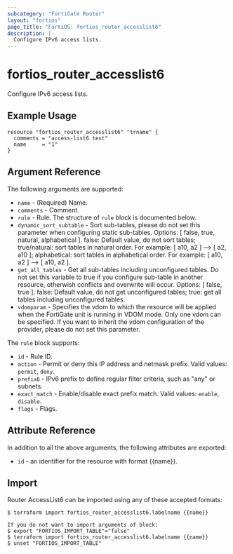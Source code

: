 ```yaml
---
subcategory: "FortiGate Router"
layout: "fortios"
page_title: "FortiOS: fortios_router_accesslist6"
description: |-
  Configure IPv6 access lists.
---
```


# fortios_router_accesslist6
Configure IPv6 access lists.

## Example Usage

```hcl
resource "fortios_router_accesslist6" "trname" {
  comments = "access-list6 test"
  name     = "1"
}
```

## Argument Reference

The following arguments are supported:

* `name` - (Required) Name.
* `comments` - Comment.
* `rule` - Rule. The structure of `rule` block is documented below.
* `dynamic_sort_subtable` - Sort sub-tables, please do not set this parameter when configuring static sub-tables. Options: [ false, true, natural, alphabetical ]. false: Default value, do not sort tables; true/natural: sort tables in natural order. For example: [ a10, a2 ] --> [ a2, a10 ]; alphabetical: sort tables in alphabetical order. For example: [ a10, a2 ] --> [ a10, a2 ].
* `get_all_tables` - Get all sub-tables including unconfigured tables. Do not set this variable to true if you configure sub-table in another resource, otherwish conflicts and overwrite will occur. Options: [ false, true ]. false: Default value, do not get unconfigured tables; true: get all tables including unconfigured tables. 
* `vdomparam` - Specifies the vdom to which the resource will be applied when the FortiGate unit is running in VDOM mode. Only one vdom can be specified. If you want to inherit the vdom configuration of the provider, please do not set this parameter.

The `rule` block supports:

* `id` - Rule ID.
* `action` - Permit or deny this IP address and netmask prefix. Valid values: `permit`, `deny`.
* `prefix6` - IPv6 prefix to define regular filter criteria, such as "any" or subnets.
* `exact_match` - Enable/disable exact prefix match. Valid values: `enable`, `disable`.
* `flags` - Flags.


## Attribute Reference

In addition to all the above arguments, the following attributes are exported:
* `id` - an identifier for the resource with format {{name}}.

## Import

Router AccessList6 can be imported using any of these accepted formats:
```
$ terraform import fortios_router_accesslist6.labelname {{name}}

If you do not want to import arguments of block:
$ export "FORTIOS_IMPORT_TABLE"="false"
$ terraform import fortios_router_accesslist6.labelname {{name}}
$ unset "FORTIOS_IMPORT_TABLE"
```
